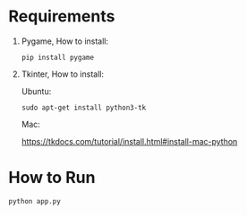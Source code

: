 # Requirements

1. Pygame, How to install:

	```
	pip install pygame
	````
2. Tkinter, How to install:

	Ubuntu:
	```
	sudo apt-get install python3-tk
	```
	Mac:
	
	https://tkdocs.com/tutorial/install.html#install-mac-python

# How to Run
```
python app.py
```
